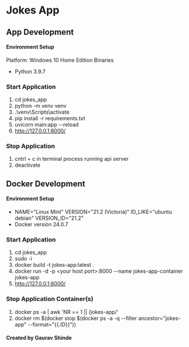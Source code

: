 # Jokes App
## App Development
#### Environment Setup
Platform: Windows 10 Home Edition
Binaries
- Python 3.9.7

### Start Application
1. cd jokes_app
2. python -m venv venv
3. .\venv\Scripts\activate
4. pip install -r requirements.txt
5. uvicorn main:app --reload
6. http://127.0.0.1:8000/

### Stop Application
1. cntrl + c in terminal process running api server
2. deactivate


## Docker Development
#### Environment Setup
-   NAME="Linux Mint"
    VERSION="21.2 (Victoria)"
    ID_LIKE="ubuntu debian"
    VERSION_ID="21.2"
-   Docker version 24.0.7

### Start Application
1. cd jokes_app
2. sudo -i
2. docker build -t jokes-app:latest .
3. docker run -d -p \<your host port\>:8000 --name jokes-app-container  jokes-app
4. http://127.0.0.1:8000/

### Stop Application Container(s)
1. docker ps -a | awk 'NR == 1 || /jokes-app/'
2. docker rm \$(docker stop \$(docker ps -a -q --filter ancestor="jokes-app" --format="{{.ID}}"))

#### Created by Gaurav Shinde

